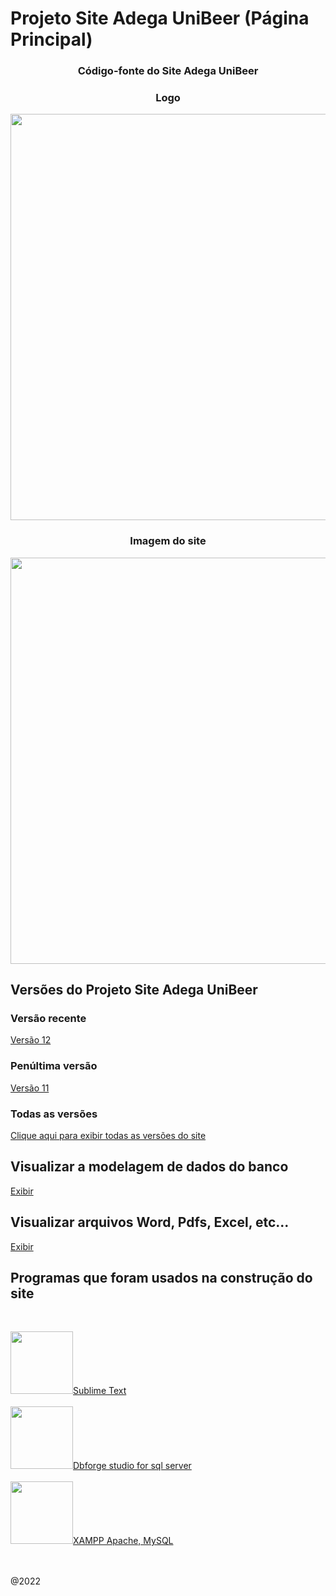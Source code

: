 
# Projeto Site Adega UniBeer (Página Principal)
<center>
<div align="center">
<h3> Código-fonte do Site Adega UniBeer </h3>
<h3> Logo </h3>

<img src="https://scontent.fcgh22-1.fna.fbcdn.net/v/t39.30808-6/311135244_1416509995539447_4991401465132922560_n.jpg?_nc_cat=105&ccb=1-7&_nc_sid=730e14&_nc_ohc=8ZJBKPYjWTAAX8AeKYY&_nc_ht=scontent.fcgh22-1.fna&oh=00_AT_dJDyI7QfAryJH9IdoKFoLsI6UauRNOOEPw5gCF8JQ4A&oe=635DEA5E" width="650px" />
<br/>
<h3> Imagem do site </h3>
<img src="https://scontent.fcgh22-1.fna.fbcdn.net/v/t39.30808-6/312716253_1435276753662771_6211523123687827375_n.jpg?_nc_cat=111&ccb=1-7&_nc_sid=730e14&_nc_ohc=D_Lsh3wSJIoAX9ylNt2&tn=kmuh0Oxsmyx9_u_G&_nc_ht=scontent.fcgh22-1.fna&oh=00_AfAf5EguMgPcn8Zgln9_EhAWZwkklrlOi3x7U0qLfZybzg&oe=63628AA7" width="650px" /> 
</center>
</div>

## Versões do Projeto Site Adega UniBeer 

### Versão recente
[Versão 12](https://github.com/caiorodrigues2804/PROJETO_SITE_Adega_UniBeer/tree/v_12)

### Penúltima versão
[Versão 11](https://github.com/caiorodrigues2804/PROJETO_SITE_Adega_UniBeer/tree/v_11)

### Todas as versões
[Clique aqui para exibir todas as versões do site](https://github.com/caiorodrigues2804/Projeto_Site_Adega_UniBeer/tree/versoes)<br/>

## Visualizar a modelagem de dados do banco
[Exibir](https://github.com/caiorodrigues2804/Projeto_Site_Adega_UniBeer/tree/Modelagem_de_Dados_BD)<br/>

## Visualizar arquivos Word, Pdfs, Excel, etc...
[Exibir](https://github.com/caiorodrigues2804/Projeto_Site_Adega_UniBeer/tree/Modelagem_de_Dados_BD)<br/>


## Programas que foram usados na construção do site
<br/>

<a href="https://www.sublimetext.com/"><img src="https://encrypted-tbn0.gstatic.com/images?q=tbn:ANd9GcQ8c6pwZVhVIQAGSQuFEfTd9z_02njDpEKvDXwuTNrQ67tHVPXgAXmZOtsiicNljuML4kM&usqp=CAU" style="display:inline"  width="100px">Sublime Text</a>
<br/><br/>
<a href="https://www.devart.com/dbforge/sql/studio/"><img src="https://encrypted-tbn0.gstatic.com/images?q=tbn:ANd9GcTDCuWn5BhpwH6v8SYAi9Qxdmc9HXYX5oZ_O6nzljJIYHmoI5tDCZBtLyJE_6YTzJgnq50&usqp=CAU" width="100px">Dbforge studio for sql server</a>
<br/><br/>
<a href="https://www.apachefriends.org/pt_br/index.html"><img src="https://upload.wikimedia.org/wikipedia/en/thumb/7/78/XAMPP_logo.svg/1200px-XAMPP_logo.svg.png" width="100px">XAMPP Apache, MySQL</a>


<br/>
<br/>
@2022




